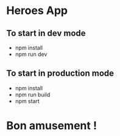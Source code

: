 # Heroes App

## To start in dev mode
* npm install
* npm run dev

## To start in production mode
* npm install
* npm run build
* npm start

# Bon amusement !